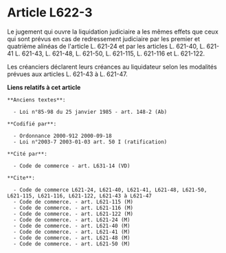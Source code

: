# Article L622-3

Le jugement qui ouvre la liquidation judiciaire a les mêmes effets que ceux qui sont prévus en cas de redressement judiciaire
par les premier et quatrième alinéas de l'article L. 621-24 et par les articles L. 621-40, L. 621-41 L. 621-43, L. 621-48, L.
621-50, L. 621-115, L. 621-116 et L. 621-122.

Les créanciers déclarent leurs créances au liquidateur selon les modalités prévues aux articles L. 621-43 à L. 621-47.

**Liens relatifs à cet article**

	**Anciens textes**:

	  - Loi n°85-98 du 25 janvier 1985 - art. 148-2 (Ab)

	**Codifié par**:

	  - Ordonnance 2000-912 2000-09-18
	  - Loi n°2003-7 2003-01-03 art. 50 I (ratification)

	**Cité par**:

	  - Code de commerce - art. L631-14 (VD)

	**Cite**:

	  - Code de commerce L621-24, L621-40, L621-41, L621-48, L621-50, L621-115, L621-116, L621-122, L621-43 à L621-47
	  - Code de commerce. - art. L621-115 (M)
	  - Code de commerce. - art. L621-116 (M)
	  - Code de commerce. - art. L621-122 (M)
	  - Code de commerce. - art. L621-24 (M)
	  - Code de commerce. - art. L621-40 (M)
	  - Code de commerce. - art. L621-41 (M)
	  - Code de commerce. - art. L621-48 (M)
	  - Code de commerce. - art. L621-50 (M)
